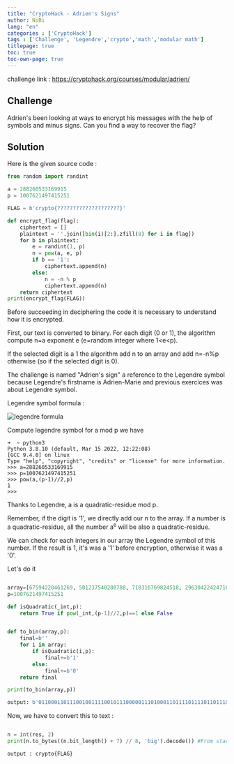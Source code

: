 ```yaml
---
title: "CryptoHack - Adrien's Signs"
author: NiBi
lang: "en"
categories : ['CryptoHack']
tags : ['Challenge', 'Legendre','crypto','math','modular math']
titlepage: true
toc: true
toc-own-page: true
---
```


challenge link : https://cryptohack.org/courses/modular/adrien/

## Challenge 

Adrien's been looking at ways to encrypt his messages with the help of symbols and minus signs. Can you find a way to recover the flag?


## Solution 


Here is the given source code :

```python
from random import randint

a = 288260533169915
p = 1007621497415251

FLAG = b'crypto{????????????????????}'

def encrypt_flag(flag):
    ciphertext = []
    plaintext = ''.join([bin(i)[2:].zfill(8) for i in flag])
    for b in plaintext:
        e = randint(1, p)
        n = pow(a, e, p)
        if b == '1':
            ciphertext.append(n)
        else:
            n = -n % p
            ciphertext.append(n)
    return ciphertext
print(encrypt_flag(FLAG))

```
Before succeeding in deciphering the code it is necessary to understand how it is encrypted.

First, our text is converted to binary. For each digit (0 or 1), the algorithm compute n=a exponent e (e=random integer where 1<e<p).

If the selected digit is a 1 the algorithm add n to an array and add n=-n%p otherwise (so if the selected digit is 0).

The challenge is named "Adrien's sign" a reference to the Legendre symbol because Legendre's firstname is Adrien-Marie and previous exercices was about Legendre symbol.

Legendre symbol formula :

![legendre formula](../../assets/legendre_formula.svg)

Compute legendre symbol for a mod p we have 

```shell
➜  ~ python3             
Python 3.8.10 (default, Mar 15 2022, 12:22:08) 
[GCC 9.4.0] on linux
Type "help", "copyright", "credits" or "license" for more information.
>>> a=288260533169915
>>> p=1007621497415251
>>> pow(a,(p-1)//2,p)
1
>>> 
```

Thanks to Legendre, a is a quadratic-residue mod p.

Remember, if the digit is '1', we directly add our n to the array. If a number is a quadratic-residue, all the number a<sup>e</sup> will be also a quadratic-residue.

We can check for each integers in our array the Legendre symbol of this number. If the result is 1, it's was a '1' before encryption, otherwise it was a '0'.

Let's do it 

```python

array=[67594220461269, 501237540280788, 718316769824518, 296304224247167, 48290626940198, 30829701196032, 521453693392074, 840985324383794, 770420008897119, 745131486581197, 729163531979577, 334563813238599, 289746215495432, 538664937794468, 894085795317163, 983410189487558, 863330928724430, 996272871140947, 352175210511707, 306237700811584, 631393408838583, 589243747914057, 538776819034934, 365364592128161, 454970171810424, 986711310037393, 657756453404881, 388329936724352, 90991447679370, 714742162831112, 62293519842555, 653941126489711, 448552658212336, 970169071154259, 339472870407614, 406225588145372, 205721593331090, 926225022409823, 904451547059845, 789074084078342, 886420071481685, 796827329208633, 433047156347276, 21271315846750, 719248860593631, 534059295222748, 879864647580512, 918055794962142, 635545050939893, 319549343320339, 93008646178282, 926080110625306, 385476640825005, 483740420173050, 866208659796189, 883359067574584, 913405110264883, 898864873510337, 208598541987988, 23412800024088, 911541450703474, 57446699305445, 513296484586451, 180356843554043, 756391301483653, 823695939808936, 452898981558365, 383286682802447, 381394258915860, 385482809649632, 357950424436020, 212891024562585, 906036654538589, 706766032862393, 500658491083279, 134746243085697, 240386541491998, 850341345692155, 826490944132718, 329513332018620, 41046816597282, 396581286424992, 488863267297267, 92023040998362, 529684488438507, 925328511390026, 524897846090435, 413156582909097, 840524616502482, 325719016994120, 402494835113608, 145033960690364, 43932113323388, 683561775499473, 434510534220939, 92584300328516, 763767269974656, 289837041593468, 11468527450938, 628247946152943, 8844724571683, 813851806959975, 72001988637120, 875394575395153, 70667866716476, 75304931994100, 226809172374264, 767059176444181, 45462007920789, 472607315695803, 325973946551448, 64200767729194, 534886246409921, 950408390792175, 492288777130394, 226746605380806, 944479111810431, 776057001143579, 658971626589122, 231918349590349, 699710172246548, 122457405264610, 643115611310737, 999072890586878, 203230862786955, 348112034218733, 240143417330886, 927148962961842, 661569511006072, 190334725550806, 763365444730995, 516228913786395, 846501182194443, 741210200995504, 511935604454925, 687689993302203, 631038090127480, 961606522916414, 138550017953034, 932105540686829, 215285284639233, 772628158955819, 496858298527292, 730971468815108, 896733219370353, 967083685727881, 607660822695530, 650953466617730, 133773994258132, 623283311953090, 436380836970128, 237114930094468, 115451711811481, 674593269112948, 140400921371770, 659335660634071, 536749311958781, 854645598266824, 303305169095255, 91430489108219, 573739385205188, 400604977158702, 728593782212529, 807432219147040, 893541884126828, 183964371201281, 422680633277230, 218817645778789, 313025293025224, 657253930848472, 747562211812373, 83456701182914, 470417289614736, 641146659305859, 468130225316006, 46960547227850, 875638267674897, 662661765336441, 186533085001285, 743250648436106, 451414956181714, 527954145201673, 922589993405001, 242119479617901, 865476357142231, 988987578447349, 430198555146088, 477890180119931, 844464003254807, 503374203275928, 775374254241792, 346653210679737, 789242808338116, 48503976498612, 604300186163323, 475930096252359, 860836853339514, 994513691290102, 591343659366796, 944852018048514, 82396968629164, 152776642436549, 916070996204621, 305574094667054, 981194179562189, 126174175810273, 55636640522694, 44670495393401, 74724541586529, 988608465654705, 870533906709633, 374564052429787, 486493568142979, 469485372072295, 221153171135022, 289713227465073, 952450431038075, 107298466441025, 938262809228861, 253919870663003, 835790485199226, 655456538877798, 595464842927075, 191621819564547]
p=1007621497415251

def isQuadratic(_int,p):
    return True if pow(_int,(p-1)//2,p)==1 else False


def to_bin(array,p):
    final=b''
    for i in array:
        if isQuadratic(i,p):
            final+=b'1'
        else:
            final+=b'0'
    return final

print(to_bin(array,p))

output: b'01100011011100100111100101110000011101000110111101111011011100000011010001110100011101000110010101110010011011100111001101011111001100010110111001011111011100100110010100110101011010010110010001110101001100110111001101111101'
```

Now, we have to convert this to text :

```python

n = int(res, 2)
print(n.to_bytes((n.bit_length() + 7) // 8, 'big').decode()) #From stackoverflow

output : crypto{FLAG}
```
